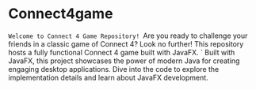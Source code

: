 # Connect4game
`Welcome to Connect 4 Game Repository!
`Are you ready to challenge your friends in a classic game of Connect 4? Look no further! This repository hosts a fully functional Connect 4 game built with JavaFX.
` Built with JavaFX, this project showcases the power of modern Java for creating engaging desktop applications. Dive into the code to explore the implementation details and learn about JavaFX development.

